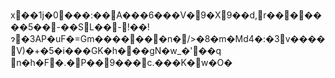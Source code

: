 x��1j�0���:��A���6���V�9�X9��d,r�������5��-��SL��-!��!ɂ�3AP�uF�=Gm�������n�/>�8�m�Md4�:�3v����V)�+�5�i���GK�h���gN�w_�'��q n�h�F�.�P��9���c.���K�w�O�